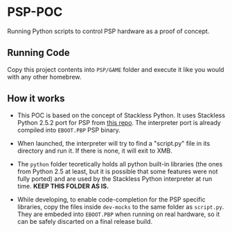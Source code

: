 # PSP-POC

Running Python scripts to control PSP hardware as a proof of concept.

## Running Code

Copy this project contents into `PSP/GAME` folder and execute it like you would with any other homebrew.

## How it works

- This POC is based on the concept of Stackless Python. It uses Stackless Python 2.5.2 port for PSP from [this repo](https://github.com/carlosedp/PSP-StacklessPython). The interpreter port is already compiled into `EBOOT.PBP` PSP binary.

- When launched, the interpreter will try to find a "script.py" file in its directory and run it. If there is none, it will exit to XMB.

- The `python` folder teoretically holds all python built-in libraries (the ones from Python 2.5 at least, but it is possible that some features were not fully ported) and are used by the Stackless Python interpreter at run time. **KEEP THIS FOLDER AS IS.**

- While developing, to enable code-completion for the PSP specific libraries, copy the files inside `dev-mocks` to the same folder as `script.py`. They are embeded into `EBOOT.PBP` when running on real hardware, so it can be safely discarted on a final release build.

